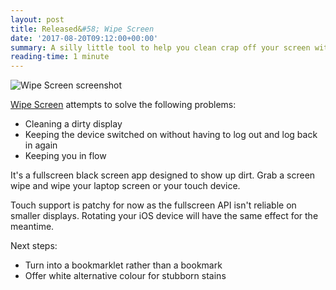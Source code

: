 ```yaml
---
layout: post
title: Released&#58; Wipe Screen
date: '2017-08-20T09:12:00+00:00'
summary: A silly little tool to help you clean crap off your screen without switching off or logging out. Makes use of the fullscreen API for big screens and just rotate to clean small screens.
reading-time: 1 minute
---
```


![Wipe Screen screenshot](http://jordanm.co.uk/img/wipe-screen.png)

[Wipe Screen](http://jordanm.co.uk/wipescreen) attempts to solve the following problems:

- Cleaning a dirty display
- Keeping the device switched on without having to log out and log back in again
- Keeping you in flow

It's a fullscreen black screen app designed to show up dirt. Grab a screen wipe and wipe your laptop screen or your touch device.

Touch support is patchy for now as the fullscreen API isn't reliable on smaller displays. Rotating your iOS device will have the same effect for the meantime.

Next steps:

- Turn into a bookmarklet rather than a bookmark
- Offer white alternative colour for stubborn stains
